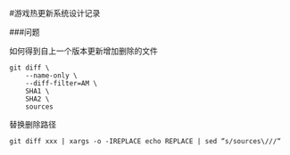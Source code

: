 #游戏热更新系统设计记录

###问题

如何得到自上一个版本更新增加删除的文件
```
git diff \
    --name-only \
    --diff-filter=AM \
    SHA1 \
    SHA2 \
    sources
```

替换删除路径

```
git diff xxx | xargs -o -IREPLACE echo REPLACE | sed “s/sources\///“
```


